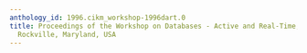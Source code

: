 ```yaml
---
anthology_id: 1996.cikm_workshop-1996dart.0
title: Proceedings of the Workshop on Databases - Active and Real-Time, DART 1996,
  Rockville, Maryland, USA
---
```

